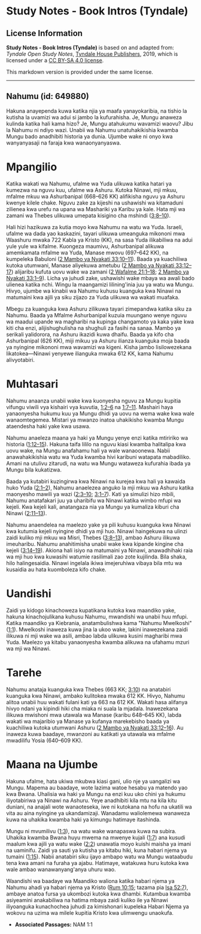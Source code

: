 # Study Notes - Book Intros (Tyndale)

## License Information

**Study Notes - Book Intros (Tyndale)** is based on and adapted from: _Tyndale Open Study Notes_, [Tyndale House Publishers](https://tyndaleopenresources.com/), 2019, which is licensed under a [CC BY-SA 4.0 license](https://creativecommons.org/licenses/by-sa/4.0/legalcode.en).

This markdown version is provided under the same license.



--------------------------------

## Nahumu (id: 649880)

Hakuna anayependa kuwa katika njia ya maafa yanayokaribia, na tishio la kutisha la uvamizi wa adui si jambo la kufurahisha. Je, Mungu anaweza kulinda katika hali kama hizo? Je, Mungu atahukumu wavamizi waovu? Jibu la Nahumu ni ndiyo wazi. Unabii wa Nahumu unatuhakikishia kwamba Mungu bado anadhibiti historia ya dunia. Ujumbe wake ni onyo kwa wanyanyasaji na faraja kwa wanaonyanyaswa.

Mpangilio
=========

Katika wakati wa Nahumu, ufalme wa Yuda ulikuwa katika hatari ya kumezwa na nguvu kuu, ufalme wa Ashuru. Kutoka Ninawi, mji mkuu, mfalme mkuu wa Ashurbanipal (668–626 KK) alifikisha nguvu ya Ashuru kwenye kilele chake. Nguvu zake za kijeshi na ushawishi wa kitamaduni zilienea kwa urefu na upana wa Mashariki ya Karibu ya kale. Hata mji wa zamani wa Thebes ulikuwa umepata kisigino cha mshindi ([3:8–10](https://ref.ly/Nah3:8-Nah3:10)).

Hali hizi hazikuwa za kutia moyo kwa Nahumu na watu wa Yuda. Israeli, ufalme wa dada yao kaskazini, tayari ulikuwa umeanguka mikononi mwa Waashuru mwaka 722 Kabla ya Kristo (KK), na sasa Yuda ilikabiliwa na adui yule yule wa kifalme. Kuongeza maumivu, Ashurbanipal alikuwa amemkamata mfalme wa Yuda, Manase mwovu (697–642 KK), na kumpeleka Babuloni ([2 Mambo ya Nyakati 33:10–11](https://ref.ly/2Chr33:10-2Chr33:11)). Baada ya kuachiliwa kutoka utumwani, Manase aliyekuwa ametubu ([2 Mambo ya Nyakati 33:12–17](https://ref.ly/2Chr33:12-2Chr33:17)) alijaribu kufuta uovu wake wa zamani ([2 Wafalme 21:1–18](https://ref.ly/2Kgs21:1-2Kgs21:18); [2 Mambo ya Nyakati 33:1–9](https://ref.ly/2Chr33:1-2Chr33:9)). Licha ya juhudi zake, ushawishi wake mbaya wa awali bado ulienea katika nchi. Wingu la maangamizi lilining'inia juu ya watu wa Mungu. Hivyo, ujumbe wa kinabii wa Nahumu kuhusu kuanguka kwa Ninawi na matumaini kwa ajili ya siku zijazo za Yuda ulikuwa wa wakati muafaka.

Mbegu za kuanguka kwa Ashuru zilikuwa tayari zimepandwa katika siku za Nahumu. Baada ya Mfalme Ashurbanipal kuzuia muungano wenye nguvu wa maadui upande wa magharibi na kupinga changamoto ya kaka yake kwa kiti cha enzi, alijishughulisha na shughuli za fasihi na sanaa. Mambo ya serikali yalidorora, na Ashuru ikazidi kuwa dhaifu. Baada ya kifo cha Ashurbanipal (626 KK), miji mikuu ya Ashuru ilianza kuanguka moja baada ya nyingine mikononi mwa wavamizi wa kigeni. Kisha jambo lisilowezekana likatokea—Ninawi yenyewe ilianguka mwaka 612 KK, kama Nahumu alivyotabiri.

Muhtasari
=========

Nahumu anaanza unabii wake kwa kuonyesha nguvu za Mungu kupitia vifungu viwili vya kishairi vya kuvutia, [1:2–6](https://ref.ly/Nah1:2-Nah1:6) na [1:7–11](https://ref.ly/Nah1:7-Nah1:11). Mashairi haya yanaonyesha hukumu kuu ya Mungu dhidi ya uovu na wema wake kwa wale wanaomtegemea. Mistari ya mwanzo inatoa uhakikisho kwamba Mungu ataendesha haki yake kwa usawa.

Nahumu anaeleza maana ya haki ya Mungu yenye enzi katika mtiririko wa historia ([1:12–15](https://ref.ly/Nah1:12-Nah1:15)). Hakuna taifa lililo na nguvu kiasi kwamba halitalipa kwa uovu wake, na Mungu anafahamu hali ya wale wanaoonewa. Nabii anawahakikishia watu wa Yuda kwamba hivi karibuni watapata mabadiliko. Amani na utulivu zitarudi, na watu wa Mungu wataweza kufurahia ibada ya Mungu bila kukatizwa.

Baada ya kutabiri kuzingirwa kwa Ninawi na kurejea kwa hali ya kawaida huko Yuda ([2:1–2](https://ref.ly/Nah2:1-Nah2:2)), Nahumu anaelezea anguko la mji mkuu wa Ashuru katika maonyesho mawili ya wazi ([2:3–10](https://ref.ly/Nah2:3-Nah2:10); [3:1–7](https://ref.ly/Nah3:1-Nah3:7)). Kati ya simulizi hizo mbili, Nahumu anatafakari juu ya uharibifu wa Ninawi katika wimbo mfupi wa kejeli. Kwa kejeli kali, anatangaza nia ya Mungu ya kumaliza kiburi cha Ninawi ([2:11–13](https://ref.ly/Nah2:11-Nah2:13)).

Nahumu anaendelea na maelezo yake ya pili kuhusu kuanguka kwa Ninawi kwa kutumia kejeli nyingine dhidi ya mji huo. Ninawi haingekuwa na ulinzi zaidi kuliko mji mkuu wa Misri, Thebes ([3:8–13](https://ref.ly/Nah3:8-Nah3:13)), ambao Ashuru ilikuwa imeuharibu. Nahumu anahitimisha unabii wake kwa kipande kingine cha kejeli ([3:14–19](https://ref.ly/Nah3:14-Nah3:19)). Akiona hali isiyo na matumaini ya Ninawi, anawadhihaki raia wa mji huo kwa kuwasihi watumie rasilimali zao zote kujilinda. Bila shaka, hilo halingesaidia. Ninawi ingelala ikiwa imejeruhiwa vibaya bila mtu wa kusaidia au hata kuomboleza kifo chake.

Uandishi
========

Zaidi ya kidogo kinachoweza kupatikana kutoka kwa maandiko yake, hakuna kinachojulikana kuhusu Nahumu, mwandishi wa unabii huu mfupi. Katika maandiko ya Kiebrania, anatambulishwa kama "Nahumu Mwelkoshi" ([1:1](https://ref.ly/Nah1:1)). Mwelkoshi inaweza kuwa jina la ukoo wake, lakini inawezekana zaidi ilikuwa ni mji wake wa asili, ambao labda ulikuwa kusini magharibi mwa Yuda. Maelezo ya kitabu yanaonyesha kwamba alikuwa na ufahamu mzuri wa mji wa Ninawi.

Tarehe
======

Nahumu anataja kuanguka kwa Thebes (663 KK; [3:10](https://ref.ly/Nah3:10)) na anatabiri kuanguka kwa Ninawi, ambako kulitokea mwaka 612 KK. Hivyo, Nahumu alitoa unabii huu wakati fulani kati ya 663 na 612 KK. Wakati hasa alifanya hivyo ndani ya kipindi hiki cha miaka ni suala la mjadala. Inawezekana ilikuwa mwishoni mwa utawala wa Manase (karibu 648–645 KK), labda wakati wa majaribio ya Manase ya kufanya marekebisho baada ya kuachiliwa kutoka utumwani Ashuru ([2 Mambo ya Nyakati 33:12–16](https://ref.ly/2Chr33:12-2Chr33:16)). Au inaweza kuwa baadaye, mwanzoni au katikati ya utawala wa mfalme mwadilifu Yosia (640–609 KK).

Maana na Ujumbe
===============

Hakuna ufalme, hata ukiwa mkubwa kiasi gani, ulio nje ya uangalizi wa Mungu. Mapema au baadaye, wote lazima watoe hesabu ya matendo yao kwa Bwana. Uhalisia wa haki ya Mungu na enzi kuu uko chini ya hukumu iliyotabiriwa ya Ninawi na Ashuru. Yeye anadhibiti kila mtu na kila kitu duniani, na anajali wote wanaoteseka, iwe ni kutokana na hofu na ukatili wa vita au aina nyingine ya ukandamizaji. Wanadamu waliolemewa wanaweza kuwa na uhakika kwamba haki ya kimungu hatimaye itashinda.

Mungu ni mvumilivu ([1:3](https://ref.ly/Nah1:3)), na watu wake wanapaswa kuwa na subira. Uhakika kwamba Bwana huyu mwema na mwenye kujali ([1:7](https://ref.ly/Nah1:7)) ana kusudi maalum kwa ajili ya watu wake ([2:2](https://ref.ly/Nah2:2)) unawatia moyo kuishi maisha ya imani na uaminifu. Zaidi ya sauti ya kutisha ya kitabu hiki, kuna habari njema ya tumaini ([1:15](https://ref.ly/Nah1:15)). Nabii anatabiri siku ijayo ambapo watu wa Mungu wataabudu tena kwa amani na furaha ya ajabu. Hatimaye, watakuwa huru kutoka kwa wale ambao wanawanyang'anya uhuru wao.

Waandishi wa baadaye wa Maandiko waliona katika habari njema ya Nahumu ahadi ya habari njema ya Kristo ([Rum 10:15](https://ref.ly/Rom10:15); tazama pia [Isa 52:7](https://ref.ly/Isa52:7)), ambaye anatoa fursa ya ukombozi kutoka kwa dhambi. Kutambua kwamba asiyeamini anakabiliwa na hatima mbaya zaidi kuliko ile ya Ninawi iliyoanguka kunachochea juhudi za kimishonari kupeleka Habari Njema ya wokovu na uzima wa milele kupitia Kristo kwa ulimwengu unaokufa.

* **Associated Passages:** NAM 1:1

